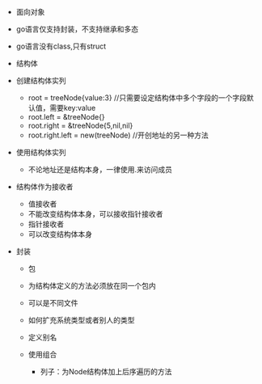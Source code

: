 - 面向对象
 - go语言仅支持封装，不支持继承和多态
 - go语言没有class,只有struct

- 结构体
 - 创建结构体实列
    - root = treeNode{value:3} //只需要设定结构体中多个字段的一个字段默认值，需要key:value
	- root.left = &treeNode{} 
	- root.right = &treeNode{5,nil,nil}
	- root.right.left = new(treeNode) //开创地址的另一种方法
- 使用结构体实列
    - 不论地址还是结构本身，一律使用.来访问成员
- 结构体作为接收者
    - 值接收者
     - 不能改变结构体本身，可以接收指针接收者
    - 指针接收者
     - 可以改变结构体本身

- 封装
    - 包
     - 为结构体定义的方法必须放在同一个包内
     - 可以是不同文件 

    - 如何扩充系统类型或者别人的类型
     - 定义别名
     - 使用组合
        - 列子：为Node结构体加上后序遍历的方法
 